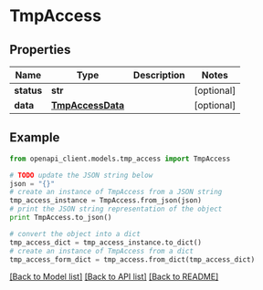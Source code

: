 # TmpAccess


## Properties
Name | Type | Description | Notes
------------ | ------------- | ------------- | -------------
**status** | **str** |  | [optional] 
**data** | [**TmpAccessData**](TmpAccessData.md) |  | [optional] 

## Example

```python
from openapi_client.models.tmp_access import TmpAccess

# TODO update the JSON string below
json = "{}"
# create an instance of TmpAccess from a JSON string
tmp_access_instance = TmpAccess.from_json(json)
# print the JSON string representation of the object
print TmpAccess.to_json()

# convert the object into a dict
tmp_access_dict = tmp_access_instance.to_dict()
# create an instance of TmpAccess from a dict
tmp_access_form_dict = tmp_access.from_dict(tmp_access_dict)
```
[[Back to Model list]](../README.md#documentation-for-models) [[Back to API list]](../README.md#documentation-for-api-endpoints) [[Back to README]](../README.md)


